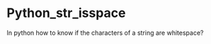 Python_str_isspace
==================

In python how to know if the characters of a string are whitespace?

